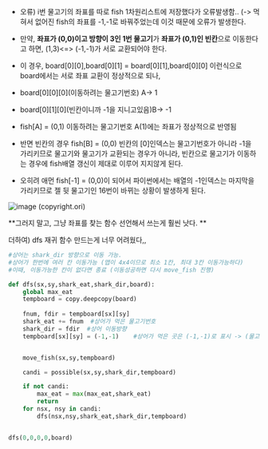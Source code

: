 - 오류) i번 물고기의 좌표를 따로 fish 1차원리스트에 저장했다가 오류발생함.. (-> 먹혀서 없어진 fish의 좌표를 -1,-1로 바꿔주었는데 이것 때문에 오류가 발생한다.
- 만약, **좌표가 (0,0)이고 방향이 3인 1번 물고기**가 **좌표가 (0,1)인 빈칸**으로 이동한다고 하면, (1,3)<=> (-1,-1)가 서로 교환되어야 한다.
- 이 경우, board[0][0],board[0][1] = board[0][1],board[0][0] 이런식으로 board에서는 서로 좌표 교환이 정상적으로 되나,
- board[0][0][0](이동하려는 물고기번호) A-> 1 
- board[0][1][0](빈칸이니까 -1을 지니고있음)B-> -1
 
- fish[A] = (0,1) 이동하려는 물고기번호 A(1)에는 좌표가 정상적으로 반영됨
- 반면 빈칸의 경우 fish[B] = (0,0) 빈칸의 [0]인덱스는 물고기번호가 아니라 -1을 가리키므로 물고기와 물고기가 교환되는 경우가 아니라, 빈칸으로 물고기가 이동하는 경우에 fish배열 갱신이 제대로 이루어 지지않게 된다.
- 오히려 애먼 fish[-1] = (0,0)이 되어서 파이썬에서는 배열의 -1인덱스는 마지막을 가리키므로 젤 뒷 물고기인 16번이 바뀌는 상황이 발생하게 된다.


![image](https://user-images.githubusercontent.com/69031678/195668624-915ff942-3d52-4018-9bca-fbbba9353b23.png) (copyright.ori)

**그러지 말고, 그냥 좌표를 찾는 함수 선언해서 쓰는게 훨씬 낫다. **


더하여) dfs 재귀 함수 만드는게 너무 어려웠다,,

```python
#상어는 shark_dir 방향으로 이동 가능. 
#상어가 한번에 여러 칸 이동가능 (맵이 4x4이므로 최소 1칸, 최대 3칸 이동가능하다)
#이때, 이동가능한 칸이 없다면 종료 (이동성공하면 다시 move_fish 진행)

def dfs(sx,sy,shark_eat,shark_dir,board):
    global max_eat
    tempboard = copy.deepcopy(board)
    
    fnum, fdir = tempboard[sx][sy] 
    shark_eat += fnum  #상어가 먹은 물고기번호 
    shark_dir = fdir  #상어 이동방향
    tempboard[sx][sy] = (-1,-1)    #상어가 먹은 곳은 (-1,-1)로 표시 -> (물고기번호,이동방향)


    move_fish(sx,sy,tempboard)

    candi = possible(sx,sy,shark_dir,tempboard)

    if not candi:
        max_eat = max(max_eat,shark_eat)
        return
    for nsx, nsy in candi:
        dfs(nsx,nsy,shark_eat,shark_dir,tempboard)


dfs(0,0,0,0,board)
```
